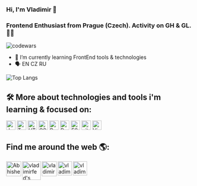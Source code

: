 ### Hi, I'm Vladimir 	:wave:

### Frontend Enthusiast from Prague (Czech). Activity on GH & GL. 	:technologist:
![codewars](https://www.codewars.com/users/vladimirfed/badges/large)

- 🌱 I’m currently learning FrontEnd tools & technologies
- 	:speaking_head:   EN CZ RU

![Top Langs](https://github-readme-stats.vercel.app/api/top-langs/?username=vladimirfed&layout=compact&theme=dark&hide_border=true)  <br>
<!--    - ![GitHub last commit](https://img.shields.io/github/last-commit/vladimirfed/name_repo) 
 -->

## 🛠  More about technologies and tools i'm learning & focused on:
<a name="learning-now"></a>
<img src="https://img.shields.io/badge/JavaScript-282C34?logo=javascript&logoColor=F7DF1E" alt="JavaScript logo" title="JavaScript" height="25" />
<img src="https://img.shields.io/badge/TypeScript-282C34?logo=typescript&logoColor=3178C6" alt="TypeScript logo" title="TypeScript" height="25" />
<img src="https://img.shields.io/badge/HTML5-282C34?logo=html5&logoColor=E34F26" alt="HTML5 logo" title="HTML5" height="25" />
<img src="https://img.shields.io/badge/CSS3-282C34?logo=css3&logoColor=1572B6" alt="CSS3 logo" title="CSS3" height="25" />
<img src="https://img.shields.io/badge/React-282C34?logo=react&logoColor=61DAFB" alt="React logo" title="React" height="25" />
<img src="https://img.shields.io/badge/Redux-282C34?logo=redux&logoColor=764ABC" alt="Redux logo" title="Redux" height="25" />
<img src="https://img.shields.io/badge/ESLint-282C34?logo=eslint&logoColor=4B32C3" alt="ESLint logo" title="ESLint" height="25" />
<img src="https://img.shields.io/badge/git-282C34?logo=git&logoColor=F05032" alt="git logo" title="git" height="25" />
<img src="https://img.shields.io/badge/VS%20Code-282C34?logo=visual-studio-code&logoColor=007ACC" alt="Visual Studio Code logo" title="Visual Studio Code" height="25" />
<!-- <img src="https://img.shields.io/badge/Jest-282C34?logo=jest&logoColor=C21325" alt="Jest logo" title="Jest" height="25" />
 -->


## Find me around the web 🌎:
<a href="https://www.linkedin.com/in/vladimir-fedarenka/">
  <img align="left" alt="Abhishek's LinkedIN" width="40px" src="https://raw.githubusercontent.com/peterthehan/peterthehan/master/assets/linkedin.svg" />
</a>
<a href="mailto:fedarenkav@gmail.com">
  <img align="left" alt="vladimirfed's mail" width="50px" src="https://upload.wikimedia.org/wikipedia/commons/thumb/7/7e/Gmail_icon_%282020%29.svg/2560px-Gmail_icon_%282020%29.svg.png" />
</a>
<a href="https://www.codewars.com/users/vladimirfed">
  <img align="left" alt="vladimirfed's Codewars" width="40px" src="https://stephaniecunnane.com/assets/codewars_logo.png" />
</a>
<a href="https://lichess.org/@/CharlieGordon185">
  <img align="left" alt="vladimirfed's Lichess" width="38px" src="https://image.spreadshirtmedia.net/image-server/v1/compositions/T1459A839PA4459PT28D182669019FS4854/views/1,width=650,height=650,appearanceId=839/our-logo-is-now-wearable-so-you-can-show-your-lichess-pride-every-day.jpg" />
</a>
<a href="https://codepen.io/vladimirfed">
  <img align="left" alt="vladimirfed's Codepen" width="38px" src="https://img.favpng.com/13/19/12/computer-icons-scalable-vector-graphics-portable-network-graphics-codepen-png-favpng-T8NcxG8PN1La2ZkBAEwXK3Niq.jpg" />
</a>



